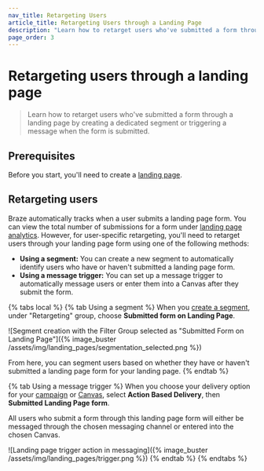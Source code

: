 ```yaml
---
nav_title: Retargeting Users
article_title: Retargeting Users through a Landing Page
description: "Learn how to retarget users who've submitted a form through a landing page."
page_order: 3
---
```


# Retargeting users through a landing page

> Learn how to retarget users who've submitted a form through a landing page by creating a dedicated segment or triggering a message when the form is submitted.

## Prerequisites

Before you start, you'll need to create a [landing page]({{site.baseurl}}/user_guide/engagement_tools/landing_pages/creating_pages/).

## Retargeting users

Braze automatically tracks when a user submits a landing page form. You can view the total number of submissions for a form under [landing page analytics]({{site.baseurl}}/user_guide/engagement_tools/landing_pages/creating_pages/#viewing-analytics). However, for user-specific retargeting, you'll need to retarget users through your landing page form using one of the following methods:

- **Using a segment:** You can create a new segment to automatically identify users who have or haven't submitted a landing page form.
- **Using a message trigger:** You can set up a message trigger to automatically message users or enter them into a Canvas after they submit the form.

{% tabs local %}
{% tab Using a segment %}
When you [create a segment]({{site.baseurl}}/docs/user_guide/engagement_tools/segments/creating_a_segment/), under "Retargeting" group, choose **Submitted form on Landing Page**.

![Segment creation with the Filter Group selected as "Submitted Form on Landing Page"]({% image_buster /assets/img/landing_pages/segmentation_selected.png %})

From here, you can segment users based on whether they have or haven't submitted a landing page form for your landing page.
{% endtab %}

{% tab Using a message trigger %}
When you choose your delivery option for your [campaign]({{site.baseurl}}/user_guide/engagement_tools/campaigns/) or [Canvas]({{site.baseurl}}/user_guide/engagement_tools/canvas/), select **Action Based Delivery**, then **Submitted Landing Page form**.

All users who submit a form through this landing page form will either be messaged through the chosen messaging channel or entered into the chosen Canvas.

![Landing page trigger action in messaging]({% image_buster /assets/img/landing_pages/trigger.png %})
{% endtab %}
{% endtabs %}
